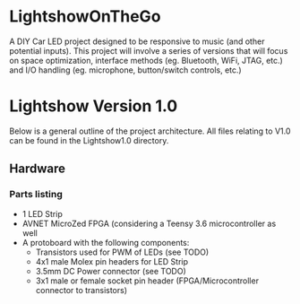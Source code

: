 # LightshowOnTheGo
A DIY Car LED project designed to be responsive to music (and other potential inputs). This project will involve a series of versions that will focus on space optimization, interface methods (eg. Bluetooth, WiFi, JTAG, etc.) and I/O handling (eg. microphone, button/switch controls, etc.)

# Lightshow Version 1.0

Below is a general outline of the project architecture. All files relating to V1.0 can be found in the Lightshow1.0 directory.

## Hardware

### Parts listing
* 1 LED Strip
* AVNET MicroZed FPGA (considering a Teensy 3.6 microcontroller as well
* A protoboard with the following components:
  * Transistors used for PWM of LEDs (see TODO)
  * 4x1 male Molex pin headers for LED Strip
  * 3.5mm DC Power connector (see TODO)
  * 3x1 male or female socket pin header (FPGA/Microcontroller connector to transistors)


